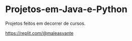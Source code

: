 # Projetos-em-Java-e-Python
Projetos feitos em decorrer de cursos.


https://replit.com/@maleasvante
